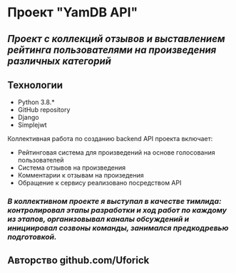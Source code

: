# Проект "YamDB API"
## _Проект с коллекций отзывов и выставлением рейтинга пользователями на произведения различных категорий_

## Технологии
- Python 3.8.*
- GitHub repository
- Django
- Simplejwt

Коллективная работа по созданию backend API проекта включает:
- Рейтинговая система для произведений на основе голосования пользователей
- Система отзывов на произведения
- Комментарии к отзывам на произедения
- Обращение к сервису реализовано посредством API

### _В коллективном проекте я выступал в качестве тимлида: контролировал этапы разработки и ход работ по каждому из этапов, организовывал каналы обсуждений и инициировал созвоны команды, занимался предкодревью подготовкой._

Авторство github.com/Uforick
---
